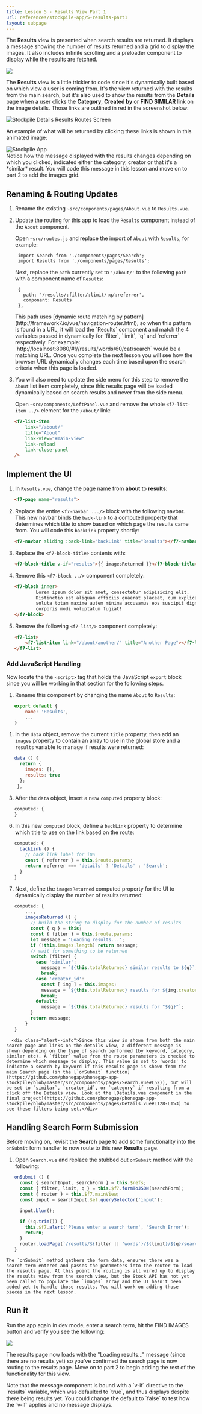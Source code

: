 ```yaml
---
title: Lesson 5 - Results View Part 1
url: references/stockpile-app/5-results-part1
layout: subpage
---
```

The **Results** view is presented when search results are returned. It displays a message showing the number of results returned and a grid to display the images. It also includes infinite scrolling and a preloader component to display while the results are fetched.

![](/images/stockpile/results-phone.png)

The **Results** view is a little trickier to code since it's dynamically built based on which view a user is coming from. It's the view returned with the results from the main search, but it's also used to show the results from the **Details** page when a user clicks the **Category**, **Created by** or **FIND SIMILAR** link on the image details. Those links are outlined in red in the screenshot below:

<img class="mobile-image" src="/images/stockpile/details-results-routes.png" alt="Stockpile Details Results Routes Screen"/>

An example of what will be returned by clicking these links is shown in this animated image:

 <img class="mobile-image" src="/images/stockpile/vids/stockpile-details2.gif" alt="Stockpile App"/>


 <div class="alert--tip">Notice how the message displayed with the results changes depending on which you clicked, indicated either the category, creator or that it's a *similar* result. You will code this message in this lesson and move on to part 2 to add the images grid.</div>

## Renaming & Routing Updates
1. Rename the existing `~src/components/pages/About.vue` to `Results.vue`. 
2. Update the routing for this app to load the `Results` component instead of the `About` component. 

   Open `~src/routes.js` and replace the import of `About` with `Results`, for example:

	    import Search from './components/pages/Search';
	    import Results from './components/pages/Results';

   Next, replace the `path` currently set to `'/about/'` to the following `path` with a component name of `Results`:
   
	    {
		  path: '/results/:filter/:limit/:q/:referrer',
		  component: Results
		},        
   
   <div class="alert--tip">This path uses [dynamic route matching by pattern](http://framework7.io/vue/navigation-router.html), so when this pattern is found in a URL, it will load the `Results` component and match the 4 variables passed in dynamically for `filter`, `limit`, `q` and `referrer` respectively.  For example: `http://localhost:8080/#!//results/words/60/cat/search` would be a matching URL. Once you complete the next lesson you will see how the browser URL dynamically changes each time based upon the search criteria when this page is loaded. </div>

3. You will also need to update the side menu for this step to remove the `About` list item completely, since this results page will be loaded dynamically based on search results and never from the side menu.

    Open `~src/components/LeftPanel.vue` and remove the whole `<f7-list-item ../>` element for the `/about/` link:

 ```html
    <f7-list-item
        link="/about/"
        title="About"
        link-view="#main-view"
        link-reload
        link-close-panel
    />
```

## Implement the UI 
1. In `Results.vue`, change the page name from **about** to **results**:

 ```html
    <f7-page name="results">
```    

2. Replace the entire `<f7-navbar .../>` block with the following navbar. This new navbar binds the `back-link` to a computed property that determines which title to show based on which page the results came from. You will code this `backLink` property shortly:

 ```html
    <f7-navbar sliding :back-link="backLink" title="Results"></f7-navbar>
```

3. Replace the `<f7-block-title>` contents with:

 ```html
    <f7-block-title v-if="results">{{ imagesReturned }}</f7-block-title>
```    

4. Remove this `<f7-block ../>` component completely:

 ```html
    <f7-block inner>
            Lorem ipsum dolor sit amet, consectetur adipisicing elit.
            Distinctio est aliquam officiis quaerat placeat, cum explicabo magni
            soluta totam maxime autem minima accusamus eos suscipit dignissimos
            corporis modi voluptatum fugiat!
    </f7-block>
```

5. Remove the following `<f7-list/>` component completely:

 ```html
    <f7-list>
        <f7-list-item link="/about/another/" title="Another Page"></f7-list-item>
    </f7-list>
```    

### Add JavaScript Handling
Now locate the the `<script>` tag that holds the JavaScript `export` block since you will be working in that section for the following steps.

1. Rename this component by changing the name `About` to `Results`:

 ```javascript
    export default {
        name: 'Results',
        ...
    }
```

1. In the `data` object, remove the current `title` property, then add an `images` property to contain an array to use in the global store and a `results` variable to manage if results were returned:
 
 ```javascript
    data () {
      return {
        images: [],
        results: true
      };
     },
```         

3. After the `data` object, insert a new `computed` property block:
 
 ```javascript
    computed: {
    }
```

6. In this new `computed` block, define a `backLink` property to determine which title to use on the link based on the route:

 ```javascript
    computed: {
      backLink () {
        // back link label for iOS
        const { referrer } = this.$route.params;
        return referrer === 'details' ? 'Details' : 'Search';
      }
    }   
```

7. Next, define the `imagesReturned` computed property for the UI to dynamically display the number of results returned:

 ```javascript
    computed: {
        ...,
        imagesReturned () {
          // build the string to display for the number of results
          const { q } = this;
          const { filter } = this.$route.params;
          let message = 'Loading results...';
          if (!this.images.length) return message;
          // wait for something to be returned
          switch (filter) {
            case 'similar':
              message = `${this.totalReturned} similar results to ${q}`;
              break;
            case 'creator_id':
              const [ img ] = this.images;
              message = `${this.totalReturned} results for ${img.creator_name}`;
              break;
            default:
              message = `${this.totalReturned} results for "${q}"`;
          }
          return message;
        }
    }
```

      <div class="alert--info">Since this view is shown from both the main search page and links on the details view, a different message is shown depending on the type of search performed (by keyword, category, similar etc). A `filter` value from the route parameters is checked to determine which message to display. This value is set to 'words' to indicate a search by keyword if this results page is shown from the main Search page (in the [`onSubmit` function](https://github.com/phonegap/phonegap-app-stockpile/blob/master/src/components/pages/Search.vue#L52)), but will be set to `similar`, `creator_id`, or `category` if resulting from a click off the Details view. Look at the [Details.vue component in the final project](https://github.com/phonegap/phonegap-app-stockpile/blob/master/src/components/pages/Details.vue#L128-L153) to see these filters being set.</div>

## Handling Search Form Submission
Before moving on, revisit the **Search** page to add some functionality into the `onSubmit` form handler to now route to this new **Results** page.

1. Open `Search.vue` and replace the stubbed out `onSubmit` method with the following:

 ```javascript
    onSubmit () {
      const { searchInput, searchForm } = this.$refs;
      const { filter, limit, q } = this.$f7.formToJSON(searchForm);
      const { router } = this.$f7.mainView;
      const input = searchInput.$el.querySelector('input');

      input.blur();

      if (!q.trim()) {
        this.$f7.alert('Please enter a search term', 'Search Error');
        return;
      }
      router.loadPage(`/results/${filter || 'words'}/${limit}/${q}/search`);
    }
```    
    
    The `onSubmit` method gathers the form data, ensures there was a search term entered and passes the parameters into the router to load the results page. At this point the routing is all wired up to display the results view from the search view, but the Stock API has not yet been called to populate the `images` array and the UI hasn't been added yet to handle those results. You will work on adding those pieces in the next lesson.

## Run it
Run the app again in dev mode, enter a search term, hit the FIND IMAGES button and verify you see the following:

![](/images/stockpile/5-results-part1.png)

The results page now loads with the "Loading results..." message (since there are no results yet) so you've confirmed the search page is now routing to the results page. Move on to part 2 to begin adding the rest of the functionality for this view.

<div class="alert--tip">Note that the message component is bound with a `v-if` directive to the `results` variable, which was defaulted to `true`, and thus displays despite there being results yet. You could change the default to `false` to test how the `v-if` applies and no message displays.</div>
